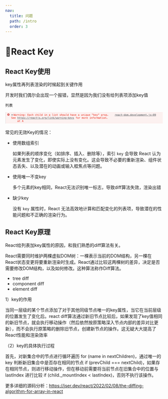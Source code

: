 ```yaml
---
nav:
  title: 问题
  path: /intro
  order: 3
---
```

# 💓React Key

## React Key使用

key属性再列表渲染的时候起到关键作用

开发时我们偶尔会出现一个报错，显然是因为我们没有给列表项添加key值

<code src="./Code.tsx">列表</code>

![reactkey](./pic1.png "reactkey")

常见的无效Key的情况：

- 使用数组索引
    
    如果列表的顺序变化（如排序、插入、删除等），索引 `key` 会导致 React 认为元素发生了变化，即使实际上没有变化。这会导致不必要的重新渲染、组件状态丢失、以及潜在的动画或输入框焦点等问题。
    
- 使用唯一不变key
    
    多个元素的key相同，React无法识别唯一标志，导致diff算法失效，渲染出错
    
- 缺少key
    
    没有 `key` 属性时，React 无法高效地计算和匹配变化的列表项，导致潜在的性能问题和不正确的渲染行为。


## React Key原理

React给列表加key属性的原因，和我们熟悉的diff算法有关。  

React需要同时维护两棵虚拟DOM树：一棵表示当前的DOM结构，另一棵在React状态变更将要重新渲染时生成。React通过比较这两棵树的差异，决定是否需要修改DOM结构，以及如何修改。这种算法称作Diff算法。
- tree diff
- component diff
- element diff

1）key的作用

当同一层级的某个节点添加了对于其他同级节点唯一的key属性，当它在当前层级的位置发生了变化后。react diff算法通过新旧节点比较后，如果发现了key值相同的新旧节点，就会执行移动操作（然后依然按原策略深入节点内部的差异对比更新），而不会执行原策略的删除旧节点，创建新节点的操作。这无疑大大提高了React性能和渲染效率

（2）key的具体执行过程

首先，对新集合中的节点进行循环遍历 for (name in nextChildren)，通过唯一的 key 判断新旧集合中是否存在相同的节点 if (prevChild === nextChild)，如果存在相同节点，则进行移动操作，但在移动前需要将当前节点在旧集合中的位置与 lastIndex 进行比较 if (child._mountIndex < lastIndex)，否则不执行该操作。



更多详细的源码分析：https://jser.dev/react/2022/02/08/the-diffing-algorithm-for-array-in-react